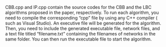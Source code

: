 CBB.cpp and IP.cpp contain the source codes for the CBB and the LBC algorithms proposed in the paper, respectively. To run each algorithm, you need to compile the corresponding “cpp” file by using any C++ compiler ( such as Visual Studio). An executive file will be generated for the algorithm. Then, you need to include the generated executable file, network files, and a text file titled “filename.txt” containing the filenames of networks in the same folder. You can then run the executable file to start the algorithm.

